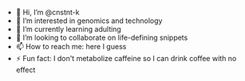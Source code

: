 - 👋 Hi, I’m @cnstnt-k
- 👀 I’m interested in genomics and technology
- 🌱 I’m currently learning adulting
- 💞️ I’m looking to collaborate on life-defining snippets
- 📫 How to reach me: here I guess
- ⚡ Fun fact: I don't metabolize caffeine so I can drink coffee with no effect

<!---
cnstnt-k/cnstnt-k is a ✨ special ✨ repository because its `README.md` (this file) appears on your GitHub profile.
You can click the Preview link to take a look at your changes.
--->
